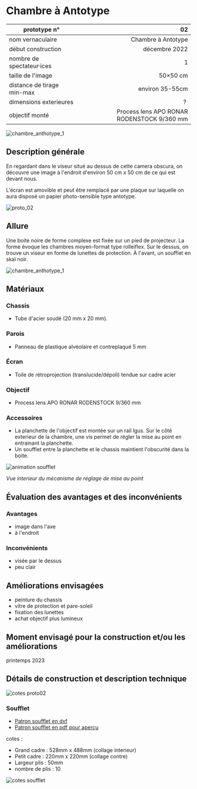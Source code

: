 #  Chambre à Antotype

| prototype n°                |                   02 |
|-----------------------------|---------------------:|
| nom vernaculaire            |   Chambre à Antotype |
| début construction          |        décembre 2022 |
| nombre de spectateur·ices   |                    1 |
| taille de l'image           |             50×50 cm |
| distance de tirage min-max  |      environ 35-55cm |
| dimensions exterieures      |                    ? |
| objectif monté              | Process lens APO RONAR RODENSTOCK 9/360 mm |


![chambre_anthotype_1](../photos/chambre_antotype_2.JPG)

## Description générale

En regardant dans le viseur situé au dessus de cette camera obscura, on découvre une image à l'endroit d'environ 50 cm x 50 cm de ce qui est devant nous.

L'écran est amovible et peut être remplacé par une plaque sur laquelle on aura disposé un papier photo-sensible type antotype.



![proto_02](../plans/proto_02.jpg)



## Allure

Une boite noire de forme complexe est fixée sur un pied de projecteur. La forme évoque les chambres moyen-format type rolleiflex. Sur le dessus, on trouve un viseur en forme de lunettes de protection. À l'avant, un soufflet en skaï noir.

![chambre_anthotype_1](../photos/chambre_antotype_1.jpg)

## Matériaux

### Chassis
- Tube d'acier soudé (20 mm x 20 mm).

### Parois
- Panneau de plastique alvéolaire et contreplaqué 5 mm

### Écran
- Toile de rétroprojection (translucide/dépoli) tendue sur cadre acier

### Objectif
- Process lens APO RONAR RODENSTOCK 9/360 mm

### Accessoires
- La planchette de l'objectif est montée sur un rail Igus. Sur le côté exterieur de la chambre, une vis permet de régler la mise au point en entrainant la planchette.
- Un soufflet entre la planchette et le chassis maintient l'obscurité dans la boite.

![animation soufflet](../img/cam02-soufflet-interieur.gif)

*Vue interieur du mécanisme de réglage de mise au point*


## Évaluation des avantages et des inconvénients

### Avantages
- image dans l'axe
- à l'endroit

### Inconvénients
- visée par le dessus
- peu clair

## Améliorations envisagées
- peinture du chassis
- vitre de protection et pare-soleil
- fixation des lunettes
- achat objectif plus lumineux

## Moment envisagé pour la construction et/ou les améliorations
printemps 2023

## Détails de construction et description technique

![cotes proto02](../plans/dim_chambre_antotype.jpg)

### Soufflet

- [Patron soufflet en dxf](/contenu/plans/soufflet-cam02.dxf)
- [Patron soufflet en pdf pour aperçu](/contenu/plans/soufflet-cam02.pdf)

cotes :

- Grand cadre : 528mm x 488mm (collage interieur)
- Petit cadre : 220mm x 220mm (collage contre)
- Largeur plis : 50mm
- nombre de plis : 10

![cotes soufflet](../plans/cotes-quart-soufflet-cam02.png)
